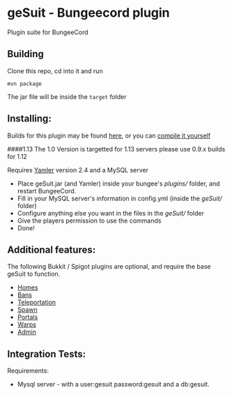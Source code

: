 geSuit - Bungeecord plugin 
===
Plugin suite for BungeeCord

Building 
---
Clone this repo, cd into it and run

    mvn package

The jar file will be inside the `target` folder

Installing:
---
Builds for this plugin may be found [here](http://jenkins.addstar.com.au/job/geSuit), or you can [compile it yourself](#building)

####1.13
The 1.0 Version is targetted for 1.13 servers please use 0.9.x builds for 1.12

Requires [Yamler](https://www.spigotmc.org/resources/yamler.315/) version 2.4 and a MySQL server

* Place geSuit.jar (and Yamler) inside your bungee's _plugins/_ folder, and restart BungeeCord.
* Fill in your MySQL server's information in config.yml (inside the _geSuit/_ folder)
* Configure anything else you want in the files in the _geSuit/_ folder
* Give the players permission to use the commands
* Done!

Additional features:
---

The following Bukkit / Spigot plugins are optional, and require the base geSuit to function.

* [Homes](https://github.com/AddstarMC/geSuitHomes)
* [Bans](https://github.com/AddstarMC/geSuitBans)
* [Teleportation](https://github.com/AddstarMC/geSuitTeleport)
* [Spawn](https://github.com/AddstarMC/geSuitSpawn)
* [Portals](https://github.com/AddstarMC/geSuitPortals)
* [Warps](https://github.com/AddstarMC/geSuitWarps)
* [Admin](https://github.com/AddstarMC/geSuitAdmin)

Integration Tests:
---
Requirements:
- Mysql server - with a user:gesuit password:gesuit and a db:gesuit.